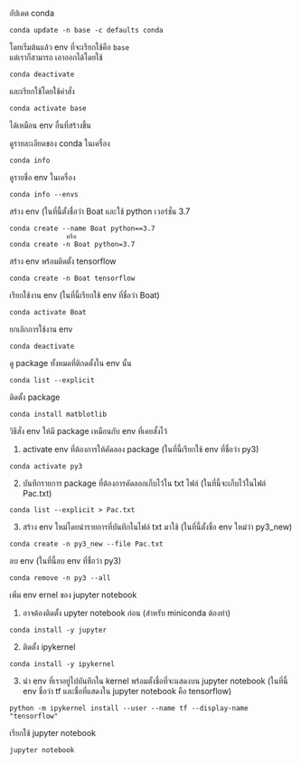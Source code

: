 อัปเดต conda
```
conda update -n base -c defaults conda
```
โดยเริ่มต้นแล้ว env ที่จะเรียกใช้คือ `base`   
แต่เราก็สามารถ เอาออกได้โดยใช้
```
conda deactivate
```
และเรียกใช้โดยใช้คำสั่ง
```
conda activate base
```
ได้เหมือน env อื่นที่สร้างขึ้น   
   
ดูรายละเอียดของ conda ในเครื่อง
```
conda info
```
ดูรายชื่อ env ในเครื่อง
```
conda info --envs 
```
สร้าง env (ในที่นี้ตั้งชื่อว่า Boat และใช้ python เวอร์ชั่น 3.7
```
conda create --name Boat python==3.7
              หรือ
conda create -n Boat python=3.7
```
สร้าง env พร้อมติดตั้ง tensorflow
```
conda create -n Boat tensorflow
```   
เรียกใช้งาน env (ในที่นี้เรียกใช้ env ที่ชื่อว่า Boat)
```
conda activate Boat
```
ยกเลิกการใช้งาน env
```
conda deactivate
```
ดู package ทั้งหมดที่ติกดตั้งใน env นั้น
```
conda list --explicit
```
ติดตั้ง package
```
conda install matblotlib
```
วิธีสั่ง env ให้มี package เหมือนกับ env ที่เคยสั้งไว้
1. activate env ที่ต้องการให้คัดลอง package (ในที่นี้เรียกใช้ env ที่ชื่อว่า py3)
```
conda activate py3
```
2. บันทึกรายการ package ที่ต้องการคัดลอกเก็บไว้ใน txt ไฟล์ (ในที่นี้จะเก็บไว้ในไฟล์ Pac.txt)
```
conda list --explicit > Pac.txt
```
3. สร้าง env ใหม่โดยนำรายการที่บันทึกในไฟล์ txt มาใช้ (ในที่นี้ตั้งชื่อ env ใหม่ว่า py3_new)
```
conda create -n py3_new --file Pac.txt
```
ลบ env (ในที่นี้ลบ env ที่ชื่อว่า py3)
```
conda remove -n py3 --all
```
เพิ่ม env ernel ของ jupyter notebook
1. อาจต้องติดตั้ง upyter notebook ก่อน (สำหรับ miniconda ต้องทำ)
```
conda install -y jupyter
```
2. ติดตั้ง ipykernel
```
conda install -y ipykernel
```
3. นำ env ที่เราอยู่ไปบันทึกใน kernel พร้อมตั้งชื่อที่จะแสดงบน jupyter notebook (ในที่นี้ env ชื่อว่า tf และชื่อที่แสดงใน jupyter notebook คือ tensorflow)
```
python -m ipykernel install --user --name tf --display-name "tensorflow"
```
เรียกใช้ jupyter notebook
```
jupyter notebook
```
